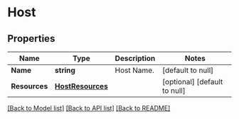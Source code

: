 # Host

## Properties
Name | Type | Description | Notes
------------ | ------------- | ------------- | -------------
**Name** | **string** | Host Name. | [default to null]
**Resources** | [**HostResources**](host_resources.md) |  | [optional] [default to null]

[[Back to Model list]](../README.md#documentation-for-models) [[Back to API list]](../README.md#documentation-for-api-endpoints) [[Back to README]](../README.md)
